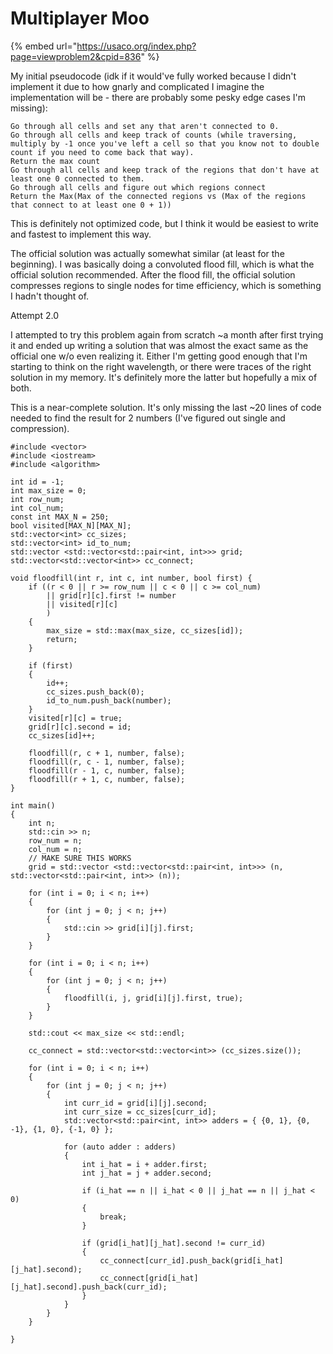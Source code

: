 # Multiplayer Moo

{% embed url="https://usaco.org/index.php?page=viewproblem2&cpid=836" %}

My initial pseudocode (idk if it would've fully worked because I didn't implement it due to how gnarly and complicated I imagine the implementation will be - there are probably some pesky edge cases I'm missing):

```
Go through all cells and set any that aren't connected to 0.
Go through all cells and keep track of counts (while traversing, multiply by -1 once you've left a cell so that you know not to double count if you need to come back that way).
Return the max count
Go through all cells and keep track of the regions that don't have at least one 0 connected to them. 
Go through all cells and figure out which regions connect
Return the Max(Max of the connected regions vs (Max of the regions that connect to at least one 0 + 1))  
```

This is definitely not optimized code, but I think it would be easiest to write and fastest to implement this way.&#x20;

The official solution was actually somewhat similar (at least for the beginning). I was basically doing a convoluted flood fill, which is what the official solution recommended. After the flood fill, the official solution compresses regions to single nodes for time efficiency, which is something I hadn't thought of.&#x20;



Attempt 2.0

I attempted to try this problem again from scratch \~a month after first trying it and ended up writing a solution that was almost the exact same as the official one w/o even realizing it.  Either I'm getting good enough that I'm starting to think on the right wavelength, or there were traces of the right solution in my memory. It's definitely more the latter but hopefully a mix of both.&#x20;

This is a near-complete solution. It's only missing the last \~20 lines of code needed to find the result for 2 numbers (I've figured out single and compression). &#x20;

```
#include <vector>
#include <iostream>
#include <algorithm>

int id = -1;
int max_size = 0;
int row_num;
int col_num;
const int MAX_N = 250;
bool visited[MAX_N][MAX_N];  
std::vector<int> cc_sizes;
std::vector<int> id_to_num;
std::vector <std::vector<std::pair<int, int>>> grid;
std::vector<std::vector<int>> cc_connect;

void floodfill(int r, int c, int number, bool first) {
	if ((r < 0 || r >= row_num || c < 0 || c >= col_num) 
		|| grid[r][c].first != number                           
		|| visited[r][c]                                 
		)
	{
		max_size = std::max(max_size, cc_sizes[id]);
		return;
	}

	if (first)
	{
		id++;
		cc_sizes.push_back(0);
		id_to_num.push_back(number);
	}
	visited[r][c] = true;  
	grid[r][c].second = id; 
	cc_sizes[id]++;

	floodfill(r, c + 1, number, false);
	floodfill(r, c - 1, number, false);
	floodfill(r - 1, c, number, false);
	floodfill(r + 1, c, number, false);
}

int main()
{
	int n;
	std::cin >> n;
	row_num = n;
	col_num = n;
	// MAKE SURE THIS WORKS
	grid = std::vector <std::vector<std::pair<int, int>>> (n, std::vector<std::pair<int, int>> (n));

	for (int i = 0; i < n; i++)
	{
		for (int j = 0; j < n; j++)
		{
			std::cin >> grid[i][j].first;
		}
	}

	for (int i = 0; i < n; i++)
	{
		for (int j = 0; j < n; j++)
		{
			floodfill(i, j, grid[i][j].first, true);
		}
	}
	
	std::cout << max_size << std::endl;

	cc_connect = std::vector<std::vector<int>> (cc_sizes.size());
	
	for (int i = 0; i < n; i++)
	{
		for (int j = 0; j < n; j++)
		{
			int curr_id = grid[i][j].second;
			int curr_size = cc_sizes[curr_id];
			std::vector<std::pair<int, int>> adders = { {0, 1}, {0, -1}, {1, 0}, {-1, 0} };

			for (auto adder : adders)
			{
				int i_hat = i + adder.first;
				int j_hat = j + adder.second;

				if (i_hat == n || i_hat < 0 || j_hat == n || j_hat < 0)
				{
					break;
				}

				if (grid[i_hat][j_hat].second != curr_id)
				{
					cc_connect[curr_id].push_back(grid[i_hat][j_hat].second);
					cc_connect[grid[i_hat][j_hat].second].push_back(curr_id);
				}
			}
		}
	}

}
```
